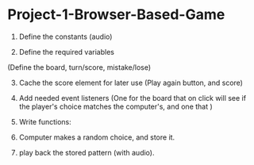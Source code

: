 # Project-1-Browser-Based-Game

1.  Define the constants (audio)

2. Define the required variables

 (Define the board, turn/score, mistake/lose)

3. Cache the score element for later use
 (Play again button, and score)

4. Add needed event listeners
 (One for the board that on click will see
if the player's choice matches the computer's, and one that )

5. Write functions: 

1. Computer makes a random choice, and store it.
2. play back the stored pattern (with audio).